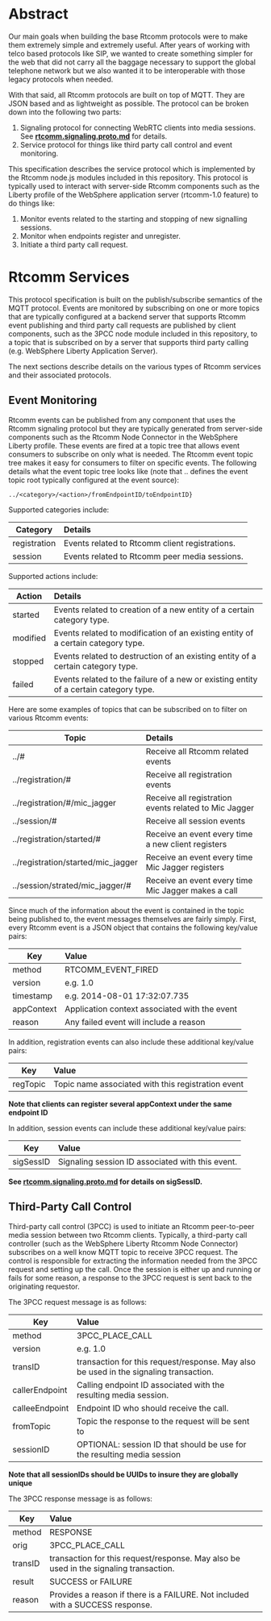 # Abstract
Our main goals when building the base Rtcomm protocols were to make them extremely simple and extremely useful. After years of working with telco based protocols like SIP, we wanted to create something simpler for the web that did not carry all the baggage necessary to support the global telephone network but we also wanted it to be interoperable with those legacy protocols when needed.

With that said, all Rtcomm protocols are built on top of MQTT. They are JSON based and as lightweight as possible. The protocol can be broken down into the following two parts:

1. Signaling protocol for connecting WebRTC clients into media sessions. See [**rtcomm.signaling.proto.md**](https://github.com/WASdev/lib.rtcomm.clientjs/blob/master/rtcomm.signaling.proto.spec.md) for details.
2. Service protocol for things like third party call control and event monitoring.

This specification describes the service protocol which is implemented by the Rtcomm node.js modules included in this repository. This protocol is typically used to interact with server-side Rtcomm components such as the Liberty profile of the WebSphere application server (rtcomm-1.0 feature) to do things like:

1. Monitor events related to the starting and stopping of new signalling sessions.
2. Monitor when endpoints register and unregister.
3. Initiate a third party call request.

# Rtcomm Services

This protocol specification is built on the publish/subscribe semantics of the MQTT protocol. Events are monitored by subscribing on one or more topics that are typically configured at a backend server that supports Rtcomm event publishing and third party call requests are published by client components, such as the 3PCC node module included in this repository, to a topic that is subscribed on by a server that supports third party calling (e.g. WebSphere Liberty Application Server).

The next sections describe details on the various types of Rtcomm services and their associated protocols.

## Event Monitoring

Rtcomm events can be published from any component that uses the Rtcomm signaling protocol but they are typically generated from server-side components such as the Rtcomm Node Connector in the WebSphere Liberty profile. These events are fired at a topic tree that allows event consumers to subscribe on only what is needed. The Rtcomm event topic tree makes it easy for consumers to filter on specific events. The following details what the event topic tree looks like (note that .. defines the event topic root typically configured at the event source):

`../<category>/<action>/fromEndpointID/toEndpointID}`

Supported categories include:

| Category            | Details                   |
| ----------------- | :------------------------- |
| registration      | Events related to Rtcomm client registrations. |
| session           | Events related to Rtcomm peer media sessions. |

Supported actions include:

| Action          | Details                   |
| ----------------- | :------------------------- |
| started      | Events related to creation of a new entity of a certain category type. |
| modified           | Events related to modification of an existing entity of a certain category type. |
| stopped           | Events related to destruction of an existing entity of a certain category type. |
| failed           | Events related to the failure of a new or existing entity of a certain category type. |


Here are some examples of topics that can be subscribed on to filter on various Rtcomm events:

| Topic                   | Details                                     |
| ----------------------- |:-------------------------------------------|
| ../#                      | Receive all Rtcomm related events                          |
| ../registration/#         | Receive all registration events             |
| ../registration/#/mic_jagger | Receive all registration events related to Mic Jagger   |
| ../session/#              | Receive all session events                  |
| ../registration/started/# | Receive an event every time a new client registers    |
| ../registration/started/mic_jagger | Receive an event every time Mic Jagger registers |
| ../session/strated/mic_jagger/# | Receive an event every time Mic Jagger makes a call |

Since much of the information about the event is contained in the topic being published to, the event messages themselves are fairly simply. First, every Rtcomm event is a JSON object that contains the following key/value pairs:

| Key                   | Value                                     |
| ----------------------|:-------------------------------------------|
| method                | RTCOMM_EVENT_FIRED |
| version               | e.g.  1.0          |
| timestamp             | e.g.  2014-08-01 17:32:07.735 |
| appContext            | Application context associated with the event    |
| reason                | Any failed event will include a reason    |

In addition, registration events can also include these additional key/value pairs:

| Key                   | Value                                     |
| ----------------------|:-------------------------------------------|
| regTopic              | Topic name associated with this registration event |

**Note that clients can register several appContext under the same endpoint ID**

In addition, session events can include these additional key/value pairs:

| Key                   | Value                                     |
| ----------------------|:-------------------------------------------|
| sigSessID             | Signaling session ID associated with this event.   |

**See [rtcomm.signaling.proto.md](https://github.com/WASdev/lib.rtcomm.clientjs/blob/master/rtcomm.signaling.proto.spec.md) for details on sigSessID.**

## Third-Party Call Control

Third-party call control (3PCC) is used to initiate an Rtcomm peer-to-peer media session between two Rtcomm clients. Typically, a third-party call controller (such as the WebSphere Liberty Rtcomm Node Connector) subscribes on a well know MQTT topic to receive 3PCC request. The control is responsible for extracting the information needed from the 3PCC request and setting up the call. Once the session is either up and running or fails for some reason, a response to the 3PCC request is sent back to the originating requestor.

The 3PCC request message is as follows:

| Key                   | Value                                     |
| ----------------------|:-------------------------------------------|
| method                | 3PCC_PLACE_CALL |
| version               | e.g.  1.0          |
| transID               | transaction for this request/response. May also be used in the signaling transaction. |
| callerEndpoint        | Calling endpoint ID associated with the resulting media session.    |
| calleeEndpoint        | Endpoint ID who should receive the call.    |
| fromTopic             | Topic the response to the request will be sent to    |
| sessionID             | OPTIONAL: session ID that should be use for the resulting media session  |

**Note that all sessionIDs should be UUIDs to insure they are globally unique**

The 3PCC response message is as follows:

| Key                   | Value                                     |
| ----------------------|:-------------------------------------------|
| method                | RESPONSE |
| orig                  | 3PCC_PLACE_CALL          |
| transID               | transaction for this request/response. May also be used in the signaling transaction. |
| result                | SUCCESS or FAILURE    |
| reason                | Provides a reason if there is a FAILURE. Not included with a SUCCESS response.    |

